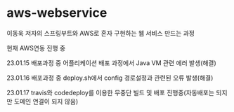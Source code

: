 # aws-webservice

이동욱 저자의 스프링부트와 AWS로 혼자 구현하는 웹 서비스 만드는 과정

현재 AWS연동 진행 중 

23.01.15 배포과정 중 어플리케이션 배포 과정에서 Java VM 관련 에러 발생(해결)

23.01.16 배포과정 중 deploy.sh에서 config 경로설정과 관련된 오류 발생(해결)

23.01.17 travis와 codedeploy를 이용한 무중단 빌드 및 배포 진행중(자동배포는 되지만 도메인 연결이 되지 않음)

